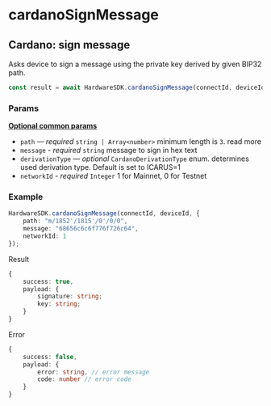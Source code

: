 # cardanoSignMessage

## Cardano: sign message <a href="#ethereum-sign-message" id="ethereum-sign-message"></a>

Asks device to sign a message using the private key derived by given BIP32 path.

```typescript
const result = await HardwareSDK.cardanoSignMessage(connectId, deviceId, params);
```

### Params

****[**Optional common params**](../common-params.md)****

* `path` — _required_ `string | Array<number>` minimum length is `3`. read more
* `message` - _required_ `string` message to sign in hex text
* `derivationType` — _optional_ `CardanoDerivationType` enum. determines used derivation type. Default is set to ICARUS=1
* `networkId` - _required_ `Integer` 1 for Mainnet, 0 for Testnet

### Example

```typescript
HardwareSDK.cardanoSignMessage(connectId, deviceId, {
    path: "m/1852'/1815'/0'/0/0",
    message: "68656c6c6f776f726c64",
    networkId: 1
});
```

Result

```typescript
{
    success: true,
    payload: {
        signature: string;
        key: string;
    }
}
```

Error

```typescript
{
    success: false,
    payload: {
        error: string, // error message
        code: number // error code
    }
}
```
